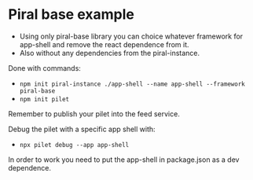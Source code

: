 # Piral base example

- Using only piral-base library you can choice whatever framework for app-shell and remove the react dependence from it.
- Also without any dependencies from the piral-instance.


Done with commands:
- `npm init piral-instance ./app-shell --name app-shell --framework piral-base`
- `npm init pilet`

Remember to publish your pilet into the feed service.

Debug the pilet with a specific app shell with:
- `npx pilet debug --app app-shell`

In order to work you need to put the app-shell in package.json as a dev dependence.
